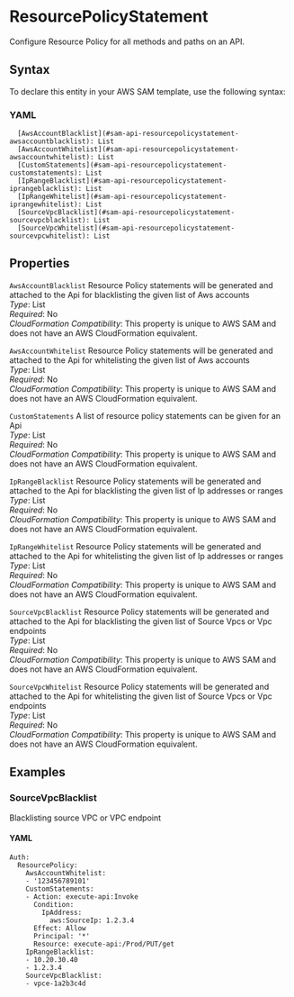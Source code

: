 # ResourcePolicyStatement<a name="sam-property-api-resourcepolicystatement"></a>

Configure Resource Policy for all methods and paths on an API\.

## Syntax<a name="sam-property-api-resourcepolicystatement-syntax"></a>

To declare this entity in your AWS SAM template, use the following syntax:

### YAML<a name="sam-property-api-resourcepolicystatement-syntax.yaml"></a>

```
  [AwsAccountBlacklist](#sam-api-resourcepolicystatement-awsaccountblacklist): List
  [AwsAccountWhitelist](#sam-api-resourcepolicystatement-awsaccountwhitelist): List
  [CustomStatements](#sam-api-resourcepolicystatement-customstatements): List
  [IpRangeBlacklist](#sam-api-resourcepolicystatement-iprangeblacklist): List
  [IpRangeWhitelist](#sam-api-resourcepolicystatement-iprangewhitelist): List
  [SourceVpcBlacklist](#sam-api-resourcepolicystatement-sourcevpcblacklist): List
  [SourceVpcWhitelist](#sam-api-resourcepolicystatement-sourcevpcwhitelist): List
```

## Properties<a name="sam-property-api-resourcepolicystatement-properties"></a>

 `AwsAccountBlacklist`   <a name="sam-api-resourcepolicystatement-awsaccountblacklist"></a>
Resource Policy statements will be generated and attached to the Api for blacklisting the given list of Aws accounts  
*Type*: List  
*Required*: No  
*CloudFormation Compatibility*: This property is unique to AWS SAM and does not have an AWS CloudFormation equivalent\.

 `AwsAccountWhitelist`   <a name="sam-api-resourcepolicystatement-awsaccountwhitelist"></a>
Resource Policy statements will be generated and attached to the Api for whitelisting the given list of Aws accounts  
*Type*: List  
*Required*: No  
*CloudFormation Compatibility*: This property is unique to AWS SAM and does not have an AWS CloudFormation equivalent\.

 `CustomStatements`   <a name="sam-api-resourcepolicystatement-customstatements"></a>
A list of resource policy statements can be given for an Api  
*Type*: List  
*Required*: No  
*CloudFormation Compatibility*: This property is unique to AWS SAM and does not have an AWS CloudFormation equivalent\.

 `IpRangeBlacklist`   <a name="sam-api-resourcepolicystatement-iprangeblacklist"></a>
Resource Policy statements will be generated and attached to the Api for blacklisting the given list of Ip addresses or ranges  
*Type*: List  
*Required*: No  
*CloudFormation Compatibility*: This property is unique to AWS SAM and does not have an AWS CloudFormation equivalent\.

 `IpRangeWhitelist`   <a name="sam-api-resourcepolicystatement-iprangewhitelist"></a>
Resource Policy statements will be generated and attached to the Api for whitelisting the given list of Ip addresses or ranges  
*Type*: List  
*Required*: No  
*CloudFormation Compatibility*: This property is unique to AWS SAM and does not have an AWS CloudFormation equivalent\.

 `SourceVpcBlacklist`   <a name="sam-api-resourcepolicystatement-sourcevpcblacklist"></a>
Resource Policy statements will be generated and attached to the Api for blacklisting the given list of Source Vpcs or Vpc endpoints  
*Type*: List  
*Required*: No  
*CloudFormation Compatibility*: This property is unique to AWS SAM and does not have an AWS CloudFormation equivalent\.

 `SourceVpcWhitelist`   <a name="sam-api-resourcepolicystatement-sourcevpcwhitelist"></a>
Resource Policy statements will be generated and attached to the Api for whitelisting the given list of Source Vpcs or Vpc endpoints  
*Type*: List  
*Required*: No  
*CloudFormation Compatibility*: This property is unique to AWS SAM and does not have an AWS CloudFormation equivalent\.

## Examples<a name="sam-property-api-resourcepolicystatement--examples"></a>

### SourceVpcBlacklist<a name="sam-property-api-resourcepolicystatement--examples--sourcevpcblacklist"></a>

Blacklisting source VPC or VPC endpoint

#### YAML<a name="sam-property-api-resourcepolicystatement--examples--sourcevpcblacklist--yaml"></a>

```
Auth:
  ResourcePolicy:
    AwsAccountWhitelist:
    - '123456789101'
    CustomStatements:
    - Action: execute-api:Invoke
      Condition:
        IpAddress:
          aws:SourceIp: 1.2.3.4
      Effect: Allow
      Principal: '*'
      Resource: execute-api:/Prod/PUT/get
    IpRangeBlacklist:
    - 10.20.30.40
    - 1.2.3.4
    SourceVpcBlacklist:
    - vpce-1a2b3c4d
```
